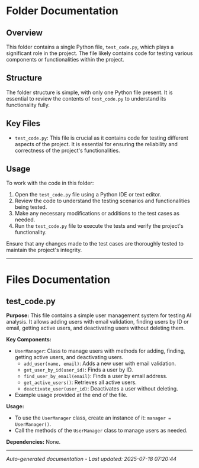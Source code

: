 # Folder Documentation

## Overview
This folder contains a single Python file, `test_code.py`, which plays a significant role in the project. The file likely contains code for testing various components or functionalities within the project.

## Structure
The folder structure is simple, with only one Python file present. It is essential to review the contents of `test_code.py` to understand its functionality fully.

## Key Files
- `test_code.py`: This file is crucial as it contains code for testing different aspects of the project. It is essential for ensuring the reliability and correctness of the project's functionalities.

## Usage
To work with the code in this folder:
1. Open the `test_code.py` file using a Python IDE or text editor.
2. Review the code to understand the testing scenarios and functionalities being tested.
3. Make any necessary modifications or additions to the test cases as needed.
4. Run the `test_code.py` file to execute the tests and verify the project's functionality.

Ensure that any changes made to the test cases are thoroughly tested to maintain the project's integrity.

---

# Files Documentation

## test_code.py

**Purpose:** This file contains a simple user management system for testing AI analysis. It allows adding users with email validation, finding users by ID or email, getting active users, and deactivating users without deleting them.

**Key Components:**
- `UserManager`: Class to manage users with methods for adding, finding, getting active users, and deactivating users.
  - `add_user(name, email)`: Adds a new user with email validation.
  - `get_user_by_id(user_id)`: Finds a user by ID.
  - `find_user_by_email(email)`: Finds a user by email address.
  - `get_active_users()`: Retrieves all active users.
  - `deactivate_user(user_id)`: Deactivates a user without deleting.
- Example usage provided at the end of the file.

**Usage:** 
- To use the `UserManager` class, create an instance of it: `manager = UserManager()`.
- Call the methods of the `UserManager` class to manage users as needed.

**Dependencies:** None.

---
*Auto-generated documentation - Last updated: 2025-07-18 07:20:44*
